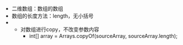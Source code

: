 - 二维数组：数组的数组
- 数组的长度方法：length，无小括号
- - 对数组进行copy，不改变参数内容
	- int[] array = Arrays.copyOf(sourceArray, sourceArray.length);